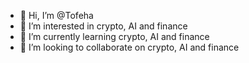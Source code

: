 - 👋 Hi, I’m @Tofeha
- 👀 I’m interested in crypto, AI and finance
- 🌱 I’m currently learning crypto, AI and finance
- 💞️ I’m looking to collaborate on crypto, AI and finance

<!---
Tofeha/Tofeha is a ✨ special ✨ repository because its `README.md` (this file) appears on your GitHub profile.
You can click the Preview link to take a look at your changes.
--->
